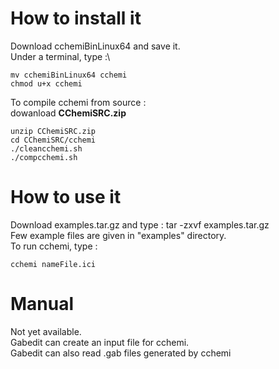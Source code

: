 How to install it 
=================

Download  cchemiBinLinux64 and  save it.\
Under a terminal, type :\
```console
mv cchemiBinLinux64 cchemi
chmod u+x cchemi
```
To compile cchemi from source :\
dowanload **CChemiSRC.zip**
```console
unzip CChemiSRC.zip
cd CChemiSRC/cchemi
./cleancchemi.sh
./compcchemi.sh
```


How to use it
==============

Download examples.tar.gz and type : tar -zxvf examples.tar.gz\
Few example files  are given in "examples" directory.\
To run cchemi, type :
```console
cchemi nameFile.ici
```

Manual
======
Not yet available.\
Gabedit can create an input file for cchemi.\
Gabedit can also read .gab files generated by cchemi

 
